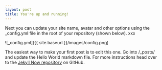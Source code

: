 ```yaml
---
layout: post
title: You're up and running!
---
```


Next you can update your site name, avatar and other options using the _config.yml file in the root of your repository (shown below).
xxx

![_config.yml]({{ site.baseurl }}/images/config.png)

The easiest way to make your first post is to edit this one. Go into /_posts/ and update the Hello World markdown file. For more instructions head over to the [Jekyll Now repository](https://github.com/barryclark/jekyll-now) on GitHub.
